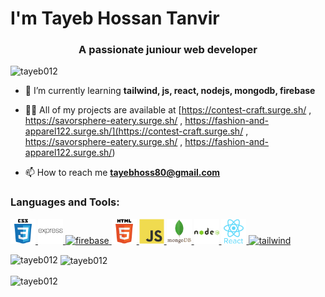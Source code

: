 <h1 align="left">I'm Tayeb Hossan Tanvir</h1>
<h3 align="center">A passionate juniour web developer</h3>

<p align="left"> <img src="https://komarev.com/ghpvc/?username=tayeb012&label=Profile%20views&color=0e75b6&style=flat" alt="tayeb012" /> </p>

- 🌱 I’m currently learning **tailwind, js, react, nodejs, mongodb, firebase**

- 👨‍💻 All of my projects are available at [https://contest-craft.surge.sh/ , https://savorsphere-eatery.surge.sh/ , https://fashion-and-apparel122.surge.sh/](https://contest-craft.surge.sh/ , https://savorsphere-eatery.surge.sh/ , https://fashion-and-apparel122.surge.sh/)

- 📫 How to reach me **tayebhoss80@gmail.com**

<p align="left">
</p>

<h3 align="left">Languages and Tools:</h3>
<p align="left"> <a href="https://www.w3schools.com/css/" target="_blank" rel="noreferrer"> <img src="https://raw.githubusercontent.com/devicons/devicon/master/icons/css3/css3-original-wordmark.svg" alt="css3" width="40" height="40"/> </a> 
  <a href="https://expressjs.com" target="_blank" rel="noreferrer"> <img src="https://raw.githubusercontent.com/devicons/devicon/master/icons/express/express-original-wordmark.svg" alt="express" width="40" height="40"/> </a> 
  <a href="https://firebase.google.com/" target="_blank" rel="noreferrer"> <img src="https://www.vectorlogo.zone/logos/firebase/firebase-icon.svg" alt="firebase" width="40" height="40"/> </a> 
  <a href="https://www.w3.org/html/" target="_blank" rel="noreferrer"> <img src="https://raw.githubusercontent.com/devicons/devicon/master/icons/html5/html5-original-wordmark.svg" alt="html5" width="40" height="40"/> </a> 
  <a href="https://developer.mozilla.org/en-US/docs/Web/JavaScript" target="_blank" rel="noreferrer"> <img src="https://raw.githubusercontent.com/devicons/devicon/master/icons/javascript/javascript-original.svg" alt="javascript" width="40" height="40"/> </a> 
  <a href="https://www.mongodb.com/" target="_blank" rel="noreferrer"> <img src="https://raw.githubusercontent.com/devicons/devicon/master/icons/mongodb/mongodb-original-wordmark.svg" alt="mongodb" width="40" height="40"/> </a>
  <a href="https://nodejs.org" target="_blank" rel="noreferrer"> <img src="https://raw.githubusercontent.com/devicons/devicon/master/icons/nodejs/nodejs-original-wordmark.svg" alt="nodejs" width="40" height="40"/> </a>
  <a href="https://reactjs.org/" target="_blank" rel="noreferrer"> <img src="https://raw.githubusercontent.com/devicons/devicon/master/icons/react/react-original-wordmark.svg" alt="react" width="40" height="40"/> </a>
  <a href="https://tailwindcss.com/" target="_blank" rel="noreferrer"> <img src="https://www.vectorlogo.zone/logos/tailwindcss/tailwindcss-icon.svg" alt="tailwind" width="40" height="40"/> </a> </p>

<p><img align="left" src="https://github-readme-stats.vercel.app/api/top-langs?username=tayeb012&show_icons=true&locale=en&layout=compact" alt="tayeb012" /></p>

<p>&nbsp;<img align="center" src="https://github-readme-stats.vercel.app/api?username=tayeb012&show_icons=true&locale=en" alt="tayeb012" /></p>

<p><img align="center" src="https://github-readme-streak-stats.herokuapp.com/?user=tayeb012&" alt="tayeb012" /></p>
